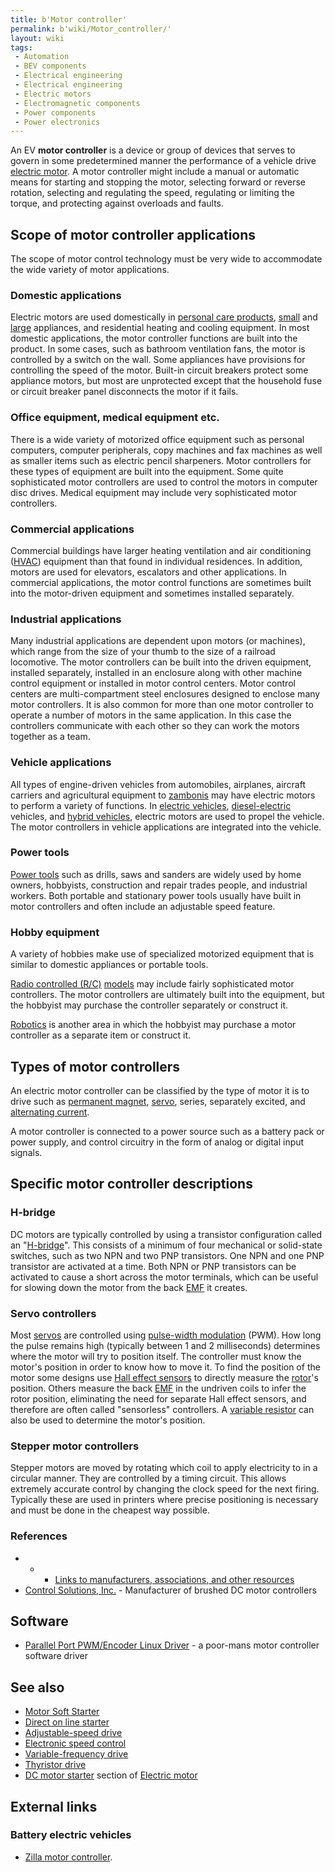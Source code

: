 ```yaml
---
title: b'Motor controller'
permalink: b'wiki/Motor_controller/'
layout: wiki
tags:
 - Automation
 - BEV components
 - Electrical engineering
 - Electrical engineering
 - Electric motors
 - Electromagnetic components
 - Power components
 - Power electronics
---
```


An EV **motor controller** is a device or group of devices that serves
to govern in some predetermined manner the performance of a vehicle
drive [electric motor](electric_motor "wikilink"). A motor controller
might include a manual or automatic means for starting and stopping the
motor, selecting forward or reverse rotation, selecting and regulating
the speed, regulating or limiting the torque, and protecting against
overloads and faults.

Scope of motor controller applications
--------------------------------------

The scope of motor control technology must be very wide to accommodate
the wide variety of motor applications.

### Domestic applications

Electric motors are used domestically in [personal care
products](small_appliance "wikilink"),
[small](small_appliance "wikilink") and
[large](major_appliance "wikilink") appliances, and residential heating
and cooling equipment. In most domestic applications, the motor
controller functions are built into the product. In some cases, such as
bathroom ventilation fans, the motor is controlled by a switch on the
wall. Some appliances have provisions for controlling the speed of the
motor. Built-in circuit breakers protect some appliance motors, but most
are unprotected except that the household fuse or circuit breaker panel
disconnects the motor if it fails.

### Office equipment, medical equipment etc.

There is a wide variety of motorized office equipment such as personal
computers, computer peripherals, copy machines and fax machines as well
as smaller items such as electric pencil sharpeners. Motor controllers
for these types of equipment are built into the equipment. Some quite
sophisticated motor controllers are used to control the motors in
computer disc drives. Medical equipment may include very sophisticated
motor controllers.

### Commercial applications

Commercial buildings have larger heating ventilation and air
conditioning ([HVAC](/wiki/HVAC "wikilink")) equipment than that found in
individual residences. In addition, motors are used for elevators,
escalators and other applications. In commercial applications, the motor
control functions are sometimes built into the motor-driven equipment
and sometimes installed separately.

### Industrial applications

Many industrial applications are dependent upon motors (or machines),
which range from the size of your thumb to the size of a railroad
locomotive. The motor controllers can be built into the driven
equipment, installed separately, installed in an enclosure along with
other machine control equipment or installed in motor control centers.
Motor control centers are multi-compartment steel enclosures designed to
enclose many motor controllers. It is also common for more than one
motor controller to operate a number of motors in the same application.
In this case the controllers communicate with each other so they can
work the motors together as a team.

### Vehicle applications

All types of engine-driven vehicles from automobiles, airplanes,
aircraft carriers and agricultural equipment to
[zambonis](/wiki/Ice_resurfacer "wikilink") may have electric motors to
perform a variety of functions. In [electric
vehicles](electric_vehicles "wikilink"),
[diesel-electric](diesel-electric "wikilink") vehicles, and [hybrid
vehicles](hybrid_vehicles "wikilink"), electric motors are used to
propel the vehicle. The motor controllers in vehicle applications are
integrated into the vehicle.

### Power tools

[Power tools](/wiki/Power_tools "wikilink") such as drills, saws and sanders
are widely used by home owners, hobbyists, construction and repair
trades people, and industrial workers. Both portable and stationary
power tools usually have built in motor controllers and often include an
adjustable speed feature.

### Hobby equipment

A variety of hobbies make use of specialized motorized equipment that is
similar to domestic appliances or portable tools.

[Radio controlled (R/C)](/wiki/Radio_control "wikilink")
[models](scale_model "wikilink") may include fairly sophisticated motor
controllers. The motor controllers are ultimately built into the
equipment, but the hobbyist may purchase the controller separately or
construct it.

[Robotics](/wiki/Robot "wikilink") is another area in which the hobbyist may
purchase a motor controller as a separate item or construct it.

Types of motor controllers
--------------------------

An electric motor controller can be classified by the type of motor it
is to drive such as [permanent magnet](permanent_magnet "wikilink"),
[servo](servomechanism "wikilink"), series, separately excited, and
[alternating current](alternating_current "wikilink").

A motor controller is connected to a power source such as a battery pack
or power supply, and control circuitry in the form of analog or digital
input signals.

Specific motor controller descriptions
--------------------------------------

### H-bridge

DC motors are typically controlled by using a transistor configuration
called an "[H-bridge](/wiki/H-bridge "wikilink")". This consists of a minimum
of four mechanical or solid-state switches, such as two NPN and two PNP
transistors. One NPN and one PNP transistor are activated at a time.
Both NPN or PNP transistors can be activated to cause a short across the
motor terminals, which can be useful for slowing down the motor from the
back [EMF](electromotive_force "wikilink") it creates.

### Servo controllers

Most [servos](servomechanism "wikilink") are controlled using
[pulse-width modulation](pulse-width_modulation "wikilink") (PWM). How
long the pulse remains high (typically between 1 and 2 milliseconds)
determines where the motor will try to position itself. The controller
must know the motor's position in order to know how to move it. To find
the position of the motor some designs use [Hall effect
sensors](/wiki/Hall_effect_sensor "wikilink") to directly measure the
[rotor](/wiki/Rotor_(electric) "wikilink")'s position. Others measure the back
[EMF](electromotive_force "wikilink") in the undriven coils to infer the
rotor position, eliminating the need for separate Hall effect sensors,
and therefore are often called "sensorless" controllers. A [variable
resistor](potentiometer "wikilink") can also be used to determine the
motor's position.

### Stepper motor controllers

Stepper motors are moved by rotating which coil to apply electricity to
in a circular manner. They are controlled by a timing circuit. This
allows extremely accurate control by changing the clock speed for the
next firing. Typically these are used in printers where precise
positioning is necessary and must be done in the cheapest way possible.

### References

-   -   -   [Links to manufacturers, associations, and other
    resources](http://www.motorcontrol.com)
-   [Control Solutions, Inc.](http://www.controls.com) - Manufacturer of
    brushed DC motor controllers

Software
--------

-   [Parallel Port PWM/Encoder Linux
    Driver](http://cole.homedns.org/parallelport_pwm_driver.php) - a
    poor-mans motor controller software driver

See also
--------

-   [Motor Soft Starter](/wiki/Motor_Soft_Starter "wikilink")
-   [Direct on line starter](/wiki/Direct_on_line_starter "wikilink")
-   [Adjustable-speed drive](/wiki/Adjustable-speed_drive "wikilink")
-   [Electronic speed control](/wiki/Electronic_speed_control "wikilink")
-   [Variable-frequency drive](/wiki/Variable-frequency_drive "wikilink")
-   [Thyristor drive](/wiki/Thyristor_drive "wikilink")
-   [DC motor starter](/wiki/Electric_motor#DC_motor_starters "wikilink")
    section of [Electric motor](/wiki/Electric_motor "wikilink")

External links
--------------

### Battery electric vehicles

-   [Zilla motor controller](http://www.cafeelectric.com/).
